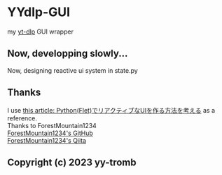 # YYdlp-GUI
my [yt-dlp](https://github.com/yt-dlp/yt-dlp/tree/master) GUI wrapper   

## Now, developping slowly...
Now, designing reactive ui system in state.py  

## Thanks  
I use [this article: Python(Flet)でリアクティブなUIを作る方法を考える](https://qiita.com/ForestMountain1234/items/64edacd5275c1ce4c943) as a reference.  
Thanks to ForestMountain1234  
[ForestMountain1234's GitHub](https://github.com/ForestMountain1234)  
[ForestMountain1234's Qiita](https://qiita.com/ForestMountain1234/)

## Copyright (c) 2023 yy-tromb
